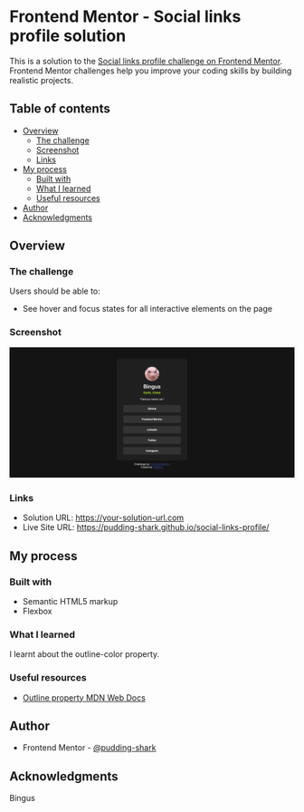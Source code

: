# Frontend Mentor - Social links profile solution

This is a solution to the [Social links profile challenge on Frontend Mentor](https://www.frontendmentor.io/challenges/social-links-profile-UG32l9m6dQ). Frontend Mentor challenges help you improve your coding skills by building realistic projects. 

## Table of contents

- [Overview](#overview)
  - [The challenge](#the-challenge)
  - [Screenshot](#screenshot)
  - [Links](#links)
- [My process](#my-process)
  - [Built with](#built-with)
  - [What I learned](#what-i-learned)
  - [Useful resources](#useful-resources)
- [Author](#author)
- [Acknowledgments](#acknowledgments)

## Overview

### The challenge

Users should be able to:

- See hover and focus states for all interactive elements on the page

### Screenshot

![](./assets/images/bingus-is-cute.png)

### Links

- Solution URL: https://your-solution-url.com
- Live Site URL: https://pudding-shark.github.io/social-links-profile/

## My process

### Built with

- Semantic HTML5 markup
- Flexbox

### What I learned
I learnt about the outline-color property.

### Useful resources

- [Outline property MDN Web Docs](https://developer.mozilla.org/en-US/docs/Web/CSS/outline) 

## Author

- Frontend Mentor - [@pudding-shark](https://www.frontendmentor.io/profile/pudding-shark)

## Acknowledgments

Bingus

